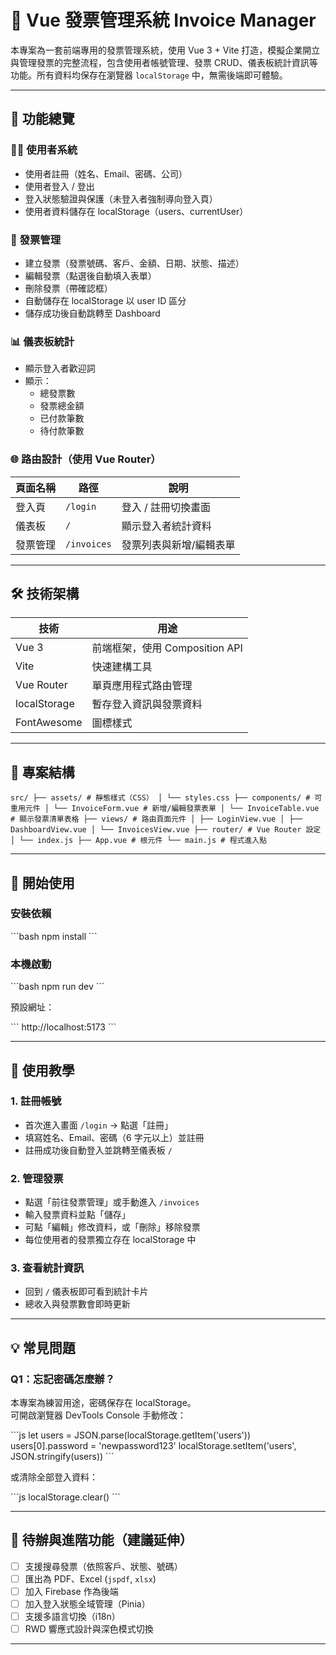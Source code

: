 # 🧾 Vue 發票管理系統 Invoice Manager

本專案為一套前端專用的發票管理系統，使用 Vue 3 + Vite 打造，模擬企業開立與管理發票的完整流程，包含使用者帳號管理、發票 CRUD、儀表板統計資訊等功能。所有資料均保存在瀏覽器 `localStorage` 中，無需後端即可體驗。

---

## 📌 功能總覽

### 🧑‍💼 使用者系統
- 使用者註冊（姓名、Email、密碼、公司）
- 使用者登入 / 登出
- 登入狀態驗證與保護（未登入者強制導向登入頁）
- 使用者資料儲存在 localStorage（users、currentUser）

### 🧾 發票管理
- 建立發票（發票號碼、客戶、金額、日期、狀態、描述）
- 編輯發票（點選後自動填入表單）
- 刪除發票（帶確認框）
- 自動儲存在 localStorage 以 user ID 區分
- 儲存成功後自動跳轉至 Dashboard

### 📊 儀表板統計
- 顯示登入者歡迎詞
- 顯示：
  - 總發票數
  - 發票總金額
  - 已付款筆數
  - 待付款筆數

### 🌐 路由設計（使用 Vue Router）
| 頁面名稱   | 路徑         | 說明                     |
|------------|--------------|--------------------------|
| 登入頁     | `/login`     | 登入 / 註冊切換畫面     |
| 儀表板     | `/`          | 顯示登入者統計資料     |
| 發票管理   | `/invoices`  | 發票列表與新增/編輯表單 |

---

## 🛠 技術架構

| 技術         | 用途                             |
|--------------|----------------------------------|
| Vue 3        | 前端框架，使用 Composition API   |
| Vite         | 快速建構工具                     |
| Vue Router   | 單頁應用程式路由管理             |
| localStorage | 暫存登入資訊與發票資料           |
| FontAwesome  | 圖標樣式                         |

---

## 📂 專案結構

<pre><code>src/ ├── assets/ # 靜態樣式（CSS） │ └── styles.css ├── components/ # 可重用元件 │ └── InvoiceForm.vue # 新增/編輯發票表單 │ └── InvoiceTable.vue # 顯示發票清單表格 ├── views/ # 路由頁面元件 │ ├── LoginView.vue │ ├── DashboardView.vue │ └── InvoicesView.vue ├── router/ # Vue Router 設定 │ └── index.js ├── App.vue # 根元件 └── main.js # 程式進入點 </code></pre>
---

## 🚀 開始使用

### 安裝依賴
\`\`\`bash
npm install
\`\`\`

### 本機啟動
\`\`\`bash
npm run dev
\`\`\`

預設網址：

\`\`\`
http://localhost:5173
\`\`\`

---

## 🧪 使用教學

### 1. 註冊帳號
- 首次進入畫面 `/login` → 點選「註冊」
- 填寫姓名、Email、密碼（6 字元以上）並註冊
- 註冊成功後自動登入並跳轉至儀表板 `/`

### 2. 管理發票
- 點選「前往發票管理」或手動進入 `/invoices`
- 輸入發票資料並點「儲存」
- 可點「編輯」修改資料，或「刪除」移除發票
- 每位使用者的發票獨立存在 localStorage 中

### 3. 查看統計資訊
- 回到 `/` 儀表板即可看到統計卡片
- 總收入與發票數會即時更新

---

## 💡 常見問題

### Q1：忘記密碼怎麼辦？
本專案為練習用途，密碼保存在 localStorage。  
可開啟瀏覽器 DevTools Console 手動修改：

\`\`\`js
let users = JSON.parse(localStorage.getItem('users'))
users[0].password = 'newpassword123'
localStorage.setItem('users', JSON.stringify(users))
\`\`\`

或清除全部登入資料：

\`\`\`js
localStorage.clear()
\`\`\`

---

## 🔧 待辦與進階功能（建議延伸）

- [ ] 支援搜尋發票（依照客戶、狀態、號碼）
- [ ] 匯出為 PDF、Excel (`jspdf`, `xlsx`)
- [ ] 加入 Firebase 作為後端
- [ ] 加入登入狀態全域管理（Pinia）
- [ ] 支援多語言切換（i18n）
- [ ] RWD 響應式設計與深色模式切換

---


